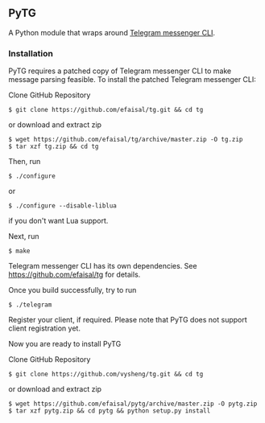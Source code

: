 ## PyTG

A Python module that wraps around [Telegram messenger CLI](https://github.com/vysheng/tg).

### Installation

PyTG requires a patched copy of Telegram messenger CLI to make message parsing feasible. To install the patched Telegram messenger CLI:

Clone GitHub Repository

    $ git clone https://github.com/efaisal/tg.git && cd tg
        
or download and extract zip

    $ wget https://github.com/efaisal/tg/archive/master.zip -O tg.zip
    $ tar xzf tg.zip && cd tg

Then, run

    $ ./configure

or

    $ ./configure --disable-liblua

if you don't want Lua support.

Next, run

    $ make

Telegram messenger CLI has its own dependencies. See https://github.com/efaisal/tg for details.

Once you build successfully, try to run

    $ ./telegram

Register your client, if required. Please note that PyTG does not support client registration yet.

Now you are ready to install PyTG

Clone GitHub Repository

    $ git clone https://github.com/vysheng/tg.git && cd tg
        
or download and extract zip

    $ wget https://github.com/efaisal/pytg/archive/master.zip -O pytg.zip
    $ tar xzf pytg.zip && cd pytg && python setup.py install

